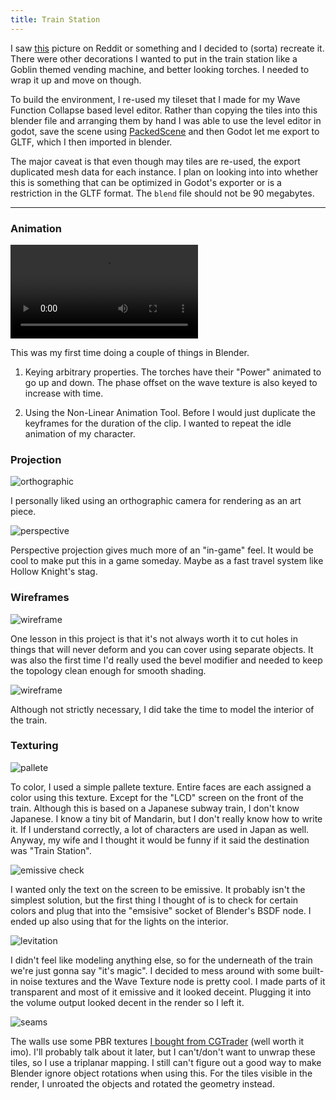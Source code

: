 ```yaml
---
title: Train Station
---
```


I saw [this]() picture on Reddit or something and I decided to
(sorta) recreate it. There were other decorations I wanted to put 
in the train station like a Goblin themed vending machine, and better
looking torches. I needed to wrap it up and move on though.

To build the environment, I re-used my tileset that I made for 
my Wave Function Collapse based level editor. Rather than copying
the tiles into this blender file and arranging them by hand I was
able to use the level editor in godot, save the scene using [PackedScene](https://docs.godotengine.org/en/stable/classes/class_packedscene.html)
and then Godot let me export to GLTF, which I then imported in blender.

The major caveat is that even though may tiles are re-used, the export
duplicated mesh data for each instance. I plan on looking into into whether
this is something that can be optimized in Godot's exporter or is a restriction
in the GLTF format. The `blend` file should not be 90 megabytes.

---

### Animation

<video src="anim.mp4" autoplay loop></video>

This was my first time doing a couple of things in Blender.

1. Keying arbitrary properties. The torches have their "Power" animated to go up and down.
   The phase offset on the wave texture is also keyed to increase with time.

2. Using the Non-Linear Animation Tool. Before I would just duplicate the keyframes for the 
   duration of the clip. I wanted to repeat the idle animation of my character.

### Projection

![orthographic](ortho-train.png) 

I personally liked using an orthographic camera for rendering as an art piece.

![perspective](persp-train.png)

Perspective projection gives much more of an "in-game" feel. It would be cool
to make put this in a game someday. Maybe as a fast travel system like Hollow
Knight's stag.


### Wireframes

![wireframe](train-wire.png)

One lesson in this project is that it's not always worth it to
cut holes in things that will never deform and you can cover using
separate objects. It was also the first time I'd really used the bevel
modifier and needed to keep the topology clean enough for smooth shading.

![wireframe](train-wire-inside.png)

Although not strictly necessary, I did take the time to model 
the interior of the train.


### Texturing

![pallete](pallete.png)

To color, I used a simple pallete texture. Entire faces are each assigned a 
color using this texture. Except for the "LCD" screen on the front of the train.
Although this is based on a Japanese subway train, I don't know Japanese. I know
a tiny bit of Mandarin, but I don't really know how to write it. If I understand
correctly, a lot of characters are used in Japan as well. Anyway, my wife and I
thought  it would be funny if it said the destination was "Train Station".

![emissive check](emissive.png)

I wanted only the text on the screen to be emissive. It probably isn't the simplest
solution, but the first thing I thought of is to check for certain colors and plug
that into the "emsisive" socket of Blender's BSDF node. I ended up also using that
for the lights on the interior.

![levitation](levitation.png)

I didn't feel like modeling anything else, so for the underneath of the train
we're just gonna say "it's magic". I decided to mess around with some built-in
noise textures and the Wave Texture node is pretty cool. I made parts of it
transparent and most of it emissive and it looked deceint. Plugging it into the
volume output looked decent in the render so I left it. 

![seams](seams.png)

The walls use some PBR textures [I bought from CGTrader](https://www.cgtrader.com/3d-models/textures/miscellaneous/stylized-pbr-textures-bundle)
(well worth it imo). I'll probably talk about it later, but I can't/don't want to
unwrap these tiles, so I use a triplanar mapping. I still can't figure out a good
way to make Blender ignore object rotations when using this. For the tiles visible
in the render, I unroated the objects and rotated the geometry instead.
